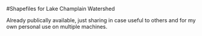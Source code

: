 #Shapefiles for Lake Champlain Watershed

Already publically available, just sharing in case useful to others and for my own personal use on multiple machines.
